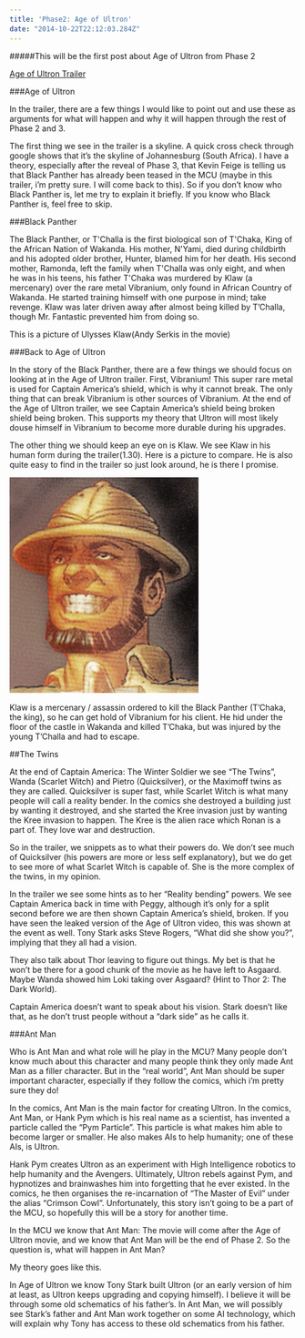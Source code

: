 ```yaml
---
title: 'Phase2: Age of Ultron'
date: "2014-10-22T22:12:03.284Z"
---
```


#####This will be the first post about Age of Ultron from Phase 2

[Age of Ultron Trailer](https://www.youtube.com/watch?v=tmeOjFno6Do)

###Age of Ultron


In the trailer, there are a few things I would like to point out and use these as arguments for what will happen and why it will happen through the rest of Phase 2 and 3.

The first thing we see in the trailer is a skyline. A quick cross check through google shows that it’s the skyline of Johannesburg (South Africa). I have a theory, especially after the reveal of Phase 3, that Kevin Feige is telling us that Black Panther has already been teased in the MCU (maybe in this trailer, i’m pretty sure. I will come back to this). So if you don’t know who Black Panther is, let me try to explain it briefly. If you know who Black Panther is, feel free to skip.

###Black Panther


The Black Panther, or T'Challa is the first biological son of T'Chaka, King of the African Nation of Wakanda. His mother, N'Yami, died during childbirth and his adopted older brother, Hunter, blamed him for her death. His second mother, Ramonda, left the family when T'Challa was only eight, and when he was in his teens, his father T'Chaka was murdered by Klaw (a mercenary) over the rare metal Vibranium, only found in African Country of Wakanda. He started training himself with one purpose in mind; take revenge. Klaw was later driven away after almost being killed by T’Challa, though Mr. Fantastic prevented him from doing so.

This is a picture of Ulysses Klaw(Andy Serkis in the movie)

###Back to Age of Ultron

In the story of the Black Panther, there are a few things we should focus on looking at in the Age of Ultron trailer. First, Vibranium! This super rare metal is used for Captain America’s shield, which is why it cannot break. The only thing that can break Vibranium is other sources of Vibranium. At the end of the Age of Ultron trailer, we see Captain America’s shield being broken
shield being broken. This supports my theory that Ultron will most likely douse himself in Vibranium to become more durable during his upgrades.

The other thing we should keep an eye on is Klaw. We see Klaw in his human form during the trailer(1.30). Here is a picture to compare. He is also quite easy to find in the trailer so just look around, he is there I promise.

![Ulysses Klaw](./ulysses.gif)

Klaw is a mercenary / assassin ordered to kill the Black Panther (T’Chaka, the king), so he can get hold of Vibranium for his client. He hid under the floor of the castle in Wakanda and killed T’Chaka, but was injured by the young T’Challa and had to escape.

##The Twins

At the end of Captain America: The Winter Soldier we see “The Twins”, Wanda 
(Scarlet Witch) and Pietro (Quicksilver), or the Maximoff twins as they are called. 
Quicksilver is super fast, while Scarlet Witch is what many people will call a reality bender. 
In the comics she destroyed a building just by wanting it destroyed, and she started the Kree invasion just by wanting the Kree invasion to happen. 
The Kree is the alien race which Ronan is a part of. They love war and destruction. 

So in the trailer, we snippets as to what their powers do. 
We don’t see much of Quicksilver (his powers are more or less self explanatory), but we do get to see more of what Scarlet Witch is capable of. 
She is the more complex of the twins, in my opinion.


In the trailer we see some hints as to her “Reality bending” powers. 
We see Captain America back in time with Peggy, although it’s only for a split second before we are then shown Captain America’s shield, broken. 
If you have seen the leaked version of the Age of Ultron video, this was shown at the event as well. 
Tony Stark asks Steve Rogers, “What did she show you?”, implying that they all had a vision. 


They also talk about Thor leaving to figure out things.
My bet is that he won’t be there for a good chunk of the movie as he have left to Asgaard. 
Maybe Wanda showed him Loki taking over Asgaard? (Hint to Thor 2: The Dark World). 


Captain America doesn’t want to speak about his vision. 
Stark doesn’t like that, as he don’t trust people without a “dark side” as he calls it.

###Ant Man

Who is Ant Man and what role will he play in the MCU?
Many people don’t know much about this character and many people think they only made Ant Man as a filler character.
But in the “real world”, Ant Man should be super important character, especially if
they follow the comics, which i’m pretty sure they do!

In the comics, Ant Man is the main factor for creating Ultron. 
In the comics, Ant Man, or Hank Pym which is his real name as a scientist, has invented a particle 
called the “Pym Particle”. This particle is what makes him able to become larger or smaller. 
He also makes AIs to help humanity; one of these AIs, is Ultron.

Hank Pym creates Ultron as an experiment with High Intelligence robotics to help humanity and the Avengers. Ultimately, Ultron rebels against Pym, and hypnotizes and brainwashes him into forgetting that he ever existed. In the comics, he then organises the re-incarnation of “The Master of Evil” under the alias “Crimson Cowl”. Unfortunately, this story isn’t going to be a part of the MCU, so hopefully this will be a story for another time.

In the MCU we know that Ant Man: The movie will come after the Age of Ultron movie, and we
know that Ant Man will be the end of Phase 2. So the question is, what will happen in Ant Man?


My theory goes like this.


In Age of Ultron we know Tony Stark built Ultron (or an early version of him at least, as Ultron keeps upgrading and copying himself). 
I believe it will be through some old schematics of his father’s. 
In Ant Man, we will possibly see Stark’s father and Ant Man work together on some AI technology, 
which will explain why Tony has access to these old schematics from his father.